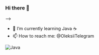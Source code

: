 ### Hi there 👋
-->
- 🌱 I’m currently learning Java ☕️
- 📫 How to reach me: @OleksiiTelegram

![Java](https://img.shields.io/badge/java-%23ED8B00.svg?style=for-the-badge&logo=java&logoColor=white)
